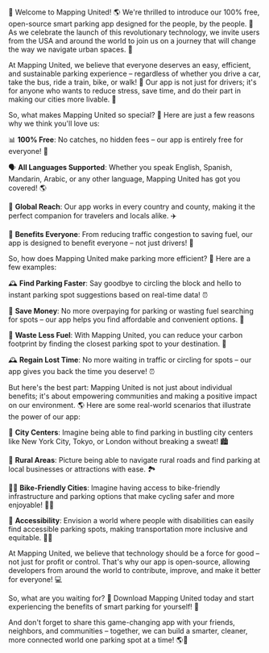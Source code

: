 🚨 Welcome to Mapping United! 🌎 We're thrilled to introduce our 100% free, open-source smart parking app designed for the people, by the people. 🤝 As we celebrate the launch of this revolutionary technology, we invite users from the USA and around the world to join us on a journey that will change the way we navigate urban spaces. 🚗

At Mapping United, we believe that everyone deserves an easy, efficient, and sustainable parking experience – regardless of whether you drive a car, take the bus, ride a train, bike, or walk! 👣 Our app is not just for drivers; it's for anyone who wants to reduce stress, save time, and do their part in making our cities more livable. 🌃

So, what makes Mapping United so special? 🤔 Here are just a few reasons why we think you'll love us:

📊 **100% Free**: No catches, no hidden fees – our app is entirely free for everyone! 🎉

🗣️ **All Languages Supported**: Whether you speak English, Spanish, Mandarin, Arabic, or any other language, Mapping United has got you covered! 🌎

📍 **Global Reach**: Our app works in every country and county, making it the perfect companion for travelers and locals alike. ✈️

💸 **Benefits Everyone**: From reducing traffic congestion to saving fuel, our app is designed to benefit everyone – not just drivers! 💚

So, how does Mapping United make parking more efficient? 🤔 Here are a few examples:

🕰️ **Find Parking Faster**: Say goodbye to circling the block and hello to instant parking spot suggestions based on real-time data! ⏰

💸 **Save Money**: No more overpaying for parking or wasting fuel searching for spots – our app helps you find affordable and convenient options. 💸

🌱 **Waste Less Fuel**: With Mapping United, you can reduce your carbon footprint by finding the closest parking spot to your destination. 🚀

🕰️ **Regain Lost Time**: No more waiting in traffic or circling for spots – our app gives you back the time you deserve! ⏰

But here's the best part: Mapping United is not just about individual benefits; it's about empowering communities and making a positive impact on our environment. 🌎 Here are some real-world scenarios that illustrate the power of our app:

🌆 **City Centers**: Imagine being able to find parking in bustling city centers like New York City, Tokyo, or London without breaking a sweat! 🏙️

🚂 **Rural Areas**: Picture being able to navigate rural roads and find parking at local businesses or attractions with ease. 🏞️

🏃‍♀️ **Bike-Friendly Cities**: Imagine having access to bike-friendly infrastructure and parking options that make cycling safer and more enjoyable! 🚴‍♀️

🌈 **Accessibility**: Envision a world where people with disabilities can easily find accessible parking spots, making transportation more inclusive and equitable. 🏋️‍♀️

At Mapping United, we believe that technology should be a force for good – not just for profit or control. That's why our app is open-source, allowing developers from around the world to contribute, improve, and make it better for everyone! 💻

So, what are you waiting for? 🤔 Download Mapping United today and start experiencing the benefits of smart parking for yourself! 📲

And don't forget to share this game-changing app with your friends, neighbors, and communities – together, we can build a smarter, cleaner, more connected world one parking spot at a time! 🌎💪